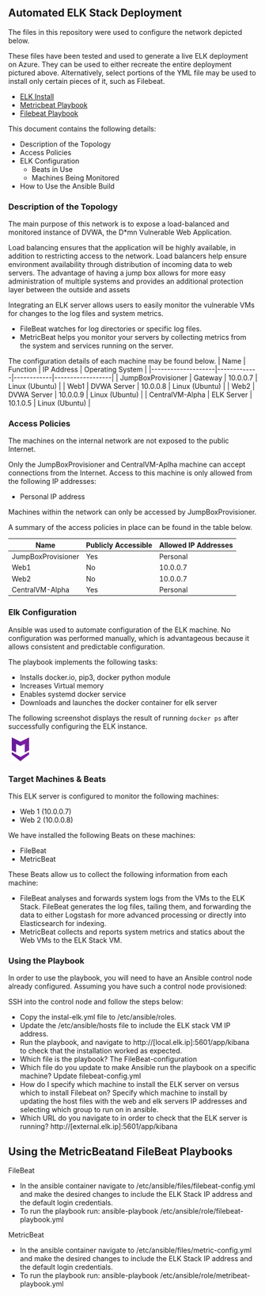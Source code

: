 ## Automated ELK Stack Deployment

The files in this repository were used to configure the network depicted below.



These files have been tested and used to generate a live ELK deployment on Azure. They can be used to either recreate the entire deployment pictured above. Alternatively, select portions of the YML file may be used to install only certain pieces of it, such as Filebeat.

  - [ELK Install](Ansible/install-elk.yml)
  - [Metricbeat Playbook](Ansible/metricbeat-playbook.yml)
  - [Filebeat Playbook](Ansible/filebeat-playbook.yml)

This document contains the following details:
- Description of the Topology
- Access Policies
- ELK Configuration
  - Beats in Use
  - Machines Being Monitored
- How to Use the Ansible Build


### Description of the Topology

The main purpose of this network is to expose a load-balanced and monitored instance of DVWA, the D*mn Vulnerable Web Application.

Load balancing ensures that the application will be highly available, in addition to restricting access to the network. Load balancers help ensure environment availability through distribution of incoming data to web servers. The advantage of having a jump box allows for more easy administration of multiple systems and provides an additional protection layer between the outside and assets  

Integrating an ELK server allows users to easily monitor the vulnerable VMs for changes to the log files and system metrics.
- FileBeat watches for log directories or specific log files.
- MetricBeat helps you monitor your servers by collecting metrics from the system and services running on the server.

The configuration details of each machine may be found below.
| Name               | Function    | IP Address | Operating System |
|--------------------|-------------|------------|------------------|
| JumpBoxProvisioner | Gateway     | 10.0.0.7   | Linux (Ubuntu)   |
| Web1               | DVWA Server | 10.0.0.8   | Linux (Ubuntu)   |
| Web2               | DVWA Server | 10.0.0.9   | Linux (Ubuntu)   |
| CentralVM-Alpha    | ELK Server  | 10.1.0.5   | Linux (Ubuntu)   |

### Access Policies

The machines on the internal network are not exposed to the public Internet. 

Only the JumpBoxProvisioner and CentralVM-Aplha machine can accept connections from the Internet. Access to this machine is only allowed from the following IP addresses:
- Personal IP address

Machines within the network can only be accessed by JumpBoxProvisioner.

A summary of the access policies in place can be found in the table below.

| Name               | Publicly Accessible | Allowed IP Addresses |
|--------------------|---------------------|----------------------|
| JumpBoxProvisioner | Yes                 | Personal             |
| Web1               | No                  | 10.0.0.7             |
| Web2               | No                  | 10.0.0.7             |
| CentralVM-Alpha    | Yes                 | Personal             |

### Elk Configuration

Ansible was used to automate configuration of the ELK machine. No configuration was performed manually, which is advantageous because it allows consistent and predictable configuration. 

The playbook implements the following tasks:
- Installs docker.io, pip3, docker python module
- Increases Virtual memory
- Enables systemd docker service 
- Downloads and launches the docker container for elk server

The following screenshot displays the result of running `docker ps` after successfully configuring the ELK instance.

![alt text](https://github.com/adam-p/markdown-here/raw/master/src/common/images/icon48.png "Logo Title Text 1")

### Target Machines & Beats
This ELK server is configured to monitor the following machines:
- Web 1 (10.0.0.7)
- Web 2 (10.0.0.8)

We have installed the following Beats on these machines:
- FileBeat
- MetricBeat 

These Beats allow us to collect the following information from each machine:
- FileBeat analyses and forwards system logs from the VMs to the ELK Stack. FileBeat generates the log files, tailing them, and forwarding the data to either Logstash for more advanced processing or directly into Elasticsearch for indexing.
- MetricBeat collects and reports system metrics and statics about the Web VMs to the ELK Stack VM.

### Using the Playbook
In order to use the playbook, you will need to have an Ansible control node already configured. Assuming you have such a control node provisioned: 

SSH into the control node and follow the steps below:
- Copy the instal-elk.yml file to /etc/ansible/roles.
- Update the /etc/ansible/hosts file to include the ELK stack VM IP address.
- Run the playbook, and navigate to http://[local.elk.ip]:5601/app/kibana to check that the installation worked as expected.
- Which file is the playbook? The FileBeat-configuration 
- Which file do you update to make Ansible run the playbook on a specific machine? Update filebeat-config.yml 
- How do I specify which machine to install the ELK server on versus which to install Filebeat on? Specify which machine to install by updating the host files with the web and elk servers IP addresses and selecting which group to run on in ansible.
- Which URL do you navigate to in order to check that the ELK server is running? http://[external.elk.ip]:5601/app/kibana

## Using the MetricBeatand FileBeat Playbooks
FileBeat
- In the ansible container navigate to /etc/ansible/files/filebeat-config.yml and make the desired changes to include the ELK Stack IP address and the default login credentials.
- To run the playbook run: ansible-playbook /etc/ansible/role/filebeat-playbook.yml

MetricBeat
- In the ansible container navigate to /etc/ansible/files/metric-config.yml and make the desired changes to include the ELK Stack IP address and the default login credentials.
- To run the playbook run: ansible-playbook /etc/ansible/role/metribeat-playbook.yml
